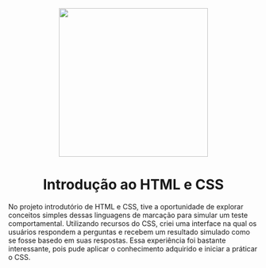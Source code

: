 <div align="center">
<img src="https://i.imgur.com/aPbgmTN.png" width="300px"/><h1>Introdução ao HTML e CSS</h1>
</div>

No projeto introdutório de HTML e CSS, tive a oportunidade de explorar conceitos simples dessas linguagens de marcação para simular um teste comportamental. Utilizando recursos do CSS, criei uma interface na qual os usuários respondem a perguntas e recebem um resultado simulado como se fosse basedo em suas respostas. Essa experiência foi bastante interessante, pois pude aplicar o conhecimento adquirido e iniciar a práticar o CSS.

